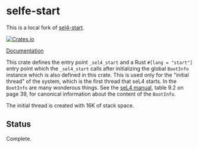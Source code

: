 # selfe-start

This is a local fork of [sel4-start](https://gitlab.com/robigalia/sel4-start).

[![Crates.io](https://img.shields.io/crates/v/sel4-start.svg?style=flat-square)](https://crates.io/crates/sel4-start)

[Documentation](https://doc.robigalia.org/sel4_start)

This crate defines the entry point `_sel4_start` and a Rust `#[lang =
"start"]` entry point which the `_sel4_start` calls after initializing the
global `BootInfo` instance which is also defined in this crate. This is used
only for the "initial thread" of the system, which is the first thread that
seL4 starts. In the `BootInfo` are many wonderous things. See the [seL4
manual](http://sel4.systems/Info/Docs/seL4-manual-2.0.0.pdf), table 9.2 on
page 39, for canonical information about the content of the `BootInfo`.

The initial thread is created with 16K of stack space.

## Status

Complete.
